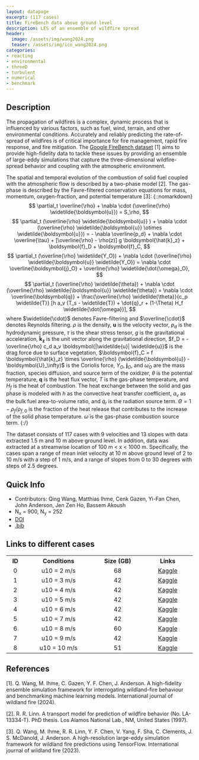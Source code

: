 ```yaml
---
layout: datapage
excerpt: (117 cases)
title: FireBench data above ground level
description: LES of an ensemble of wildfire spread
header:
  image: /assets/img/wang2024.png
  teaser: /assets/img/ico_wang2024.png
categories: 
- reacting
- environmental
- threeD
- turbulent
- numerical
- benchmark
---
```


<!--
<div style="text-align: center;">
    <img src="./assets/img/wang2024.png" alt="Image 1" style="max-width: 70%;">
</div>
-->

## Description
The propagation of wildfires is a complex, dynamic process that is influenced by various factors, such as fuel, wind, terrain, and other environmental conditions. Accurately and reliably predicting the rate-of-spread of wildfires is of critical importance for fire management, rapid fire response, and fire mitigation. The [Google FireBench dataset](https://sites.research.google/gr/wildfires/firebench/) [1] aims to provide high-fidelity data to tackle these issues by providing an ensemble of large-eddy simulations that capture the three-dimensional wildfire-spread behavior and coupling with the atmospheric environment.

The spatial and temporal evolution of the combustion of solid fuel coupled with the 
atmospheric flow is described by a two-phase model [2]. The gas-phase is described by 
the Favre-filtered conservation equations for mass, momentum, oxygen-fraction, and potential temperature [3]: 
{::nomarkdown}
$$
\partial_t \overline{\rho} + \nabla \cdot (\overline{\rho} \widetilde{\boldsymbol{u}}) = S_\rho,
$$
$$
\partial_t (\overline{\rho} \widetilde{\boldsymbol{u}} ) + \nabla \cdot (\overline{\rho} \widetilde{\boldsymbol{u}} \otimes \widetilde{\boldsymbol{u}}) = - \nabla \overline{p_d} + \nabla \cdot \overline{\tau} + [\overline{\rho} - \rho(z)] g \boldsymbol{\hat{k}_z} + \boldsymbol{f}_D + \boldsymbol{f}_C,
$$
$$
\partial_t (\overline{\rho} \widetilde{Y_O}) + \nabla \cdot (\overline{\rho} \widetilde{\boldsymbol{u}} \widetilde{Y_O}) = \nabla \cdot \overline{\boldsymbol{j}_O} + \overline{\rho} \widetilde{\dot{\omega}_O},
$$
$$
\partial_t (\overline{\rho} \widetilde{\theta}) + \nabla \cdot (\overline{\rho} \widetilde{\boldsymbol{u}} \widetilde{\theta}) = \nabla \cdot \overline{\boldsymbol{q}} + \frac{\overline{\rho} \widetilde{\theta}}{c_p \widetilde{T}} [h a_v (T_s - \widetilde{T}) + \dot{q}_r + (1-\Theta) H_f \widetilde{\dot{\omega}}],
$$
where $\widetilde{\cdot}$ denotes Favre-filtering and $\overline{\cdot}$ denotes Reynolds filtering. $\rho$ is the density, $\boldsymbol{u}$ is the velocity vector, $p_d$ is the hydrodynamic pressure, $\tau$ is the shear stress tensor, $g$ is the gravitational acceleration, $\boldsymbol{\hat{k}_z}$ is the unit vector along the gravitational direction, $f_D = - \overline{\rho} c_d a_v \boldsymbol{|\widetilde{u}| \widetilde{u}}$ is the drag force due to surface vegetation, $\boldsymbol{f}_C = f \boldsymbol{\hat{k}_z} \times \overline{\rho} (\widetilde{\boldsymbol{u}} - \boldsymbol{U}_\infty)$ is the Coriolis force, $Y_O$, $\boldsymbol{j}_O$, and $\dot{\omega}_O$ are the mass fraction, species diffusion, and source term of the oxidizer, $\theta$ is the potential temperature, $\boldsymbol{q}$ is the heat flux vector, $T$ is the gas-phase temperature, and $H_f$ is the heat of combustion.
The heat exchange between the solid and gas phase is modeled with $h$ as the convective heat transfer coefficient, $a_v$ as the bulk fuel area-to-volume ratio, and $\dot{q}_r$ is the radiation source term. $\Theta = 1 - \rho_f/\rho_{f,0}$ is the fraction of the heat release that contributes to the increase of the solid phase temperature. 
$\dot{\omega}$ is the gas-phase combustion source term.
{:/}

The dataset consists of 117 cases with 9 velocities and 13 slopes with data extracted 1.5 m and 10 m above ground level. In addition, data was extracted at a streamwise location of 100 m < x < 1000 m.
Specifically, the cases span a range of mean inlet velocity at 10 m above ground level of 2 to 10 m/s with a step of 1 m/s, and a range of slopes from 0 to 30 degrees with steps of 2.5 degrees.

## Quick Info
* Contributors: Qing Wang, Matthias Ihme, Cenk Gazen, Yi-Fan Chen, John Anderson, Jen Zen Ho, Bassem Akoush
* N<sub>x</sub> = 900, N<sub>y</sub> = 252
* <a href="https://doi.org/10.1071/WF24097">DOI</a>
* <a href="./assets/bib/wang2024.bib">.bib</a>

## Links to different cases
<!--<script src="./assets/js/table.js"></script>-->
<table align="center">
    <tr class="header">
    <th style="width:2%;">ID</th>
    <th style="width:10%;">Conditions</th>
      <!-- <th style="width:60%;">TPY</th> -->
    <!-- <th style="width:8%;">Grid</th> -->
    <th style="width:10%;">Size (GB)</th>
      <!-- <th style="width:60%;">Article</th> -->
    <th style="width:8%;">Links</th>
    </tr>
    <tr>       
        <td align="center"> 0 </td>
        <td align="center">u10 = 2 m/s</td>
        <!-- <td align="center">2049<sup>2</sup>&times;1025</td> -->
        <td align="center">68</td>
        <td align="center">
        <a href="https://www.kaggle.com/datasets/blastnet/firebench-u10-2">Kaggle</a><BR>
        </td>
    </tr>
    <tr>       
        <td align="center"> 1 </td>
        <td align="center">u10 = 3 m/s</td>
        <!-- <td align="center">2049<sup>2</sup>&times;1025</td> -->
        <td align="center">42</td>
        <td align="center">
        <a href="https://www.kaggle.com/datasets/blastnet/firebench-u10-3">Kaggle</a><BR>
        </td>
    </tr>
    <tr>       
        <td align="center"> 2 </td>
        <td align="center">u10 = 4 m/s</td>
        <!-- <td align="center">2049<sup>2</sup>&times;1025</td> -->
        <td align="center">42</td>
        <td align="center">
        <a href="https://www.kaggle.com/datasets/blastnet/firebench-u10-4">Kaggle</a><BR>
        </td>
    </tr>
    <tr>       
        <td align="center"> 3 </td>
        <td align="center">u10 = 5 m/s</td>
        <!-- <td align="center">2049<sup>2</sup>&times;1025</td> -->
        <td align="center">42</td>
        <td align="center">
        <a href="https://www.kaggle.com/datasets/blastnet/firebench-u10-5">Kaggle</a><BR>
        </td>
    </tr>
    <tr>       
        <td align="center"> 4 </td>
        <td align="center">u10 = 6 m/s</td>
        <!-- <td align="center">2049<sup>2</sup>&times;1025</td> -->
        <td align="center">42</td>
        <td align="center">
        <a href="https://www.kaggle.com/datasets/blastnet/firebench-u10-6">Kaggle</a><BR>
        </td>
    </tr>
    <tr>       
        <td align="center"> 5 </td>
        <td align="center">u10 = 7 m/s</td>
        <!-- <td align="center">2049<sup>2</sup>&times;1025</td> -->
        <td align="center">42</td>
        <td align="center">
        <a href="https://www.kaggle.com/datasets/blastnet/firebench-u10-7">Kaggle</a><BR>
        </td>
    </tr>
    <tr>       
        <td align="center"> 6 </td>
        <td align="center">u10 = 8 m/s</td>
        <!-- <td align="center">2049<sup>2</sup>&times;1025</td> -->
        <td align="center">60</td>
        <td align="center">
        <a href="https://www.kaggle.com/datasets/blastnet/firebench-u10-8">Kaggle</a><BR>
        </td>
    </tr>
    <tr>       
        <td align="center"> 7 </td>
        <td align="center">u10 = 9 m/s</td>
        <!-- <td align="center">2049<sup>2</sup>&times;1025</td> -->
        <td align="center">42</td>
        <td align="center">
        <a href="https://www.kaggle.com/datasets/blastnet/firebench-u10-9">Kaggle</a><BR>
        </td>
    </tr>
    <tr>       
        <td align="center"> 8 </td>
        <td align="center">u10 = 10 m/s</td>
        <!-- <td align="center">2049<sup>2</sup>&times;1025</td> -->
        <td align="center">51</td>
        <td align="center">
        <a href="https://www.kaggle.com/datasets/blastnet/firebench-u10-10">Kaggle</a><BR>
        </td>
    </tr>
</table>

## References
[1]. Q. Wang, M. Ihme, C. Gazen, Y. F. Chen, J. Anderson. A high-fidelity ensemble simulation framework for interrogating wildland-fire behaviour and benchmarking machine learning models. International journal of wildland fire (2024).

[2]. R. R. Linn. A transport model for prediction of wildfire behavior (No. LA-13334-T). PhD thesis. Los Alamos National Lab., NM, United States (1997).

[3]. Q. Wang, M. Ihme, R. R. Linn, Y. F. Chen, V. Yang, F. Sha, C. Clements, J. S. McDanold, J. Anderson. A high-resolution large-eddy simulation framework for wildland fire predictions using TensorFlow. International journal of wildland fire (2023).
